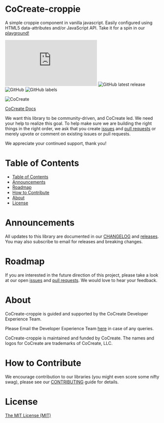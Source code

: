 # CoCreate-croppie
A simple croppie component in vanilla javascript. Easily configured using HTML5 data-attributes and/or JavaScript API. Take it for a spin in our [playground!](https://cocreate.app/docs/croppie)

![GitHub file size in bytes](https://img.shields.io/github/size/CoCreate-app/CoCreate-croppie/dist/CoCreate-croppie.min.js?label=minified%20size&style=for-the-badge) 
![GitHub latest release](https://img.shields.io/github/v/release/CoCreate-app/CoCreate-croppie?style=for-the-badge)
![GitHub](https://img.shields.io/github/license/CoCreate-app/CoCreate-croppie?style=for-the-badge) 
![GitHub labels](https://img.shields.io/github/labels/CoCreate-app/CoCreate-croppie/help%20wanted?style=for-the-badge)

![CoCreate](https://cdn.cocreate.app/logo.png)

[CoCreate Docs](https://cocreate.app/docs/croppie)

We want this library to be community-driven, and CoCreate led. We need your help to realize this goal. To help make sure we are building the right things in the right order, we ask that you create [issues](https://github.com/CoCreate-app/Realtime_Admin_CRM_and_CMS/issues) and [pull requests](https://github.com/CoCreate-app/Realtime_Admin_CRM_and_CMS/pulls) or merely upvote or comment on existing issues or pull requests.

We appreciate your continued support, thank you!

# Table of Contents

- [Table of Contents](#table-of-contents)
- [Announcements](#announcements)
- [Roadmap](#roadmap)
- [How to Contribute](#how-to-contribute)
- [About](#about)
- [License](#license)

<a name="announcements"></a>
# Announcements

All updates to this library are documented in our [CHANGELOG](https://github.com/CoCreate-app/CoCreate-croppie/blob/master/CHANGELOG.md) and [releases](https://github.com/CoCreate-app/CoCreate-croppie/releases). You may also subscribe to email for releases and breaking changes. 

<a name="roadmap"></a>
# Roadmap

If you are interested in the future direction of this project, please take a look at our open [issues](https://github.com/CoCreate-app/CoCreate-croppie/issues) and [pull requests](https://github.com/CoCreate-app/CoCreate-croppie/pulls). We would love to hear your feedback.


<a name="about"></a>
# About

CoCreate-croppie is guided and supported by the CoCreate Developer Experience Team.

Please Email the Developer Experience Team [here](mailto:develop@cocreate.app) in case of any queries.

CoCreate-croppie is maintained and funded by CoCreate. The names and logos for CoCreate are trademarks of CoCreate, LLC.

<a name="contribute"></a>
# How to Contribute

We encourage contribution to our libraries (you might even score some nifty swag), please see our [CONTRIBUTING](https://github.com/CoCreate-app/CoCreate-croppie/blob/master/CONTRIBUTING.md) guide for details.

# License
[The MIT License (MIT)](https://github.com/CoCreate-app/CoCreate-croppie/blob/master/LICENSE)
